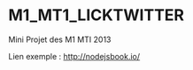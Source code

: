 M1_MT1_LICKTWITTER
==================

Mini Projet des M1 MTI 2013

Lien exemple : http://nodejsbook.io/
